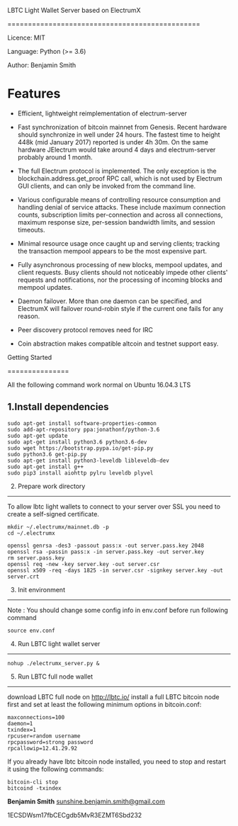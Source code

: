 
LBTC Light Wallet Server based on ElectrumX




===============================================




Licence: MIT




Language: Python (>= 3.6)
 


 Author: Benjamin Smith



Features
========



- Efficient, lightweight reimplementation of electrum-server
- Fast synchronization of bitcoin mainnet from Genesis.  Recent
  hardware should synchronize in well under 24 hours.  The fastest
  time to height 448k (mid January 2017) reported is under 4h 30m.  On
  the same hardware JElectrum would take around 4 days and
  electrum-server probably around 1 month.
- The full Electrum protocol is implemented.  The only exception is
  the blockchain.address.get_proof RPC call, which is not used by
  Electrum GUI clients, and can only be invoked from the command line.
- Various configurable means of controlling resource consumption and
  handling denial of service attacks.  These include maximum
  connection counts, subscription limits per-connection and across all
  connections, maximum response size, per-session bandwidth limits,
  and session timeouts.
- Minimal resource usage once caught up and serving clients; tracking the
  transaction mempool appears to be the most expensive part.
- Fully asynchronous processing of new blocks, mempool updates, and
  client requests.  Busy clients should not noticeably impede other
  clients' requests and notifications, nor the processing of incoming
  blocks and mempool updates.
  
- Daemon failover.  More than one daemon can be specified, and
  ElectrumX will failover round-robin style if the current one fails
  for any reason.
- Peer discovery protocol removes need for IRC
- Coin abstraction makes compatible altcoin and testnet support easy.


Getting Started 

===============

All the following command work normal on Ubuntu 16.04.3 LTS



1.Install dependencies
-------------
```
sudo apt-get install software-properties-common
sudo add-apt-repository ppa:jonathonf/python-3.6
sudo apt-get update
sudo apt-get install python3.6 python3.6-dev
sudo wget https://bootstrap.pypa.io/get-pip.py
sudo python3.6 get-pip.py
sudo apt-get install python3-leveldb libleveldb-dev
sudo apt-get install g++
sudo pip3 install aiohttp pylru leveldb plyvel
```

2. Prepare work directory
-------------

To allow lbtc light wallets to connect to your server over SSL you need to create a self-signed certificate.
```
mkdir ~/.electrumx/mainnet.db -p
cd ~/.electrumx

openssl genrsa -des3 -passout pass:x -out server.pass.key 2048
openssl rsa -passin pass:x -in server.pass.key -out server.key
rm server.pass.key
openssl req -new -key server.key -out server.csr
openssl x509 -req -days 1825 -in server.csr -signkey server.key -out server.crt
```


3. Init environment
-------------
Note : You should change some config info in env.conf before run following command
```
source env.conf
```


4. Run LBTC light wallet server
-------------
```
nohup ./electrumx_server.py &
```


5. Run LBTC full node wallet
-------------
download LBTC full node on http://lbtc.io/
install a full LBTC bitcoin node first and set at least the following minimum options in bitcoin.conf:
```
maxconnections=100
daemon=1
txindex=1
rpcuser=random username
rpcpassword=strong password
rpcallowip=12.41.29.92
```
If you already have lbtc bitcoin node installed, you need to stop and restart it using the following commands:
```
bitcoin-cli stop
bitcoind -txindex
```



**Benjamin Smith**  sunshine.benjamin.smith@gmail.com

1ECSDWsm17fbCECgdb5MvR3EZMT6Sbd232

